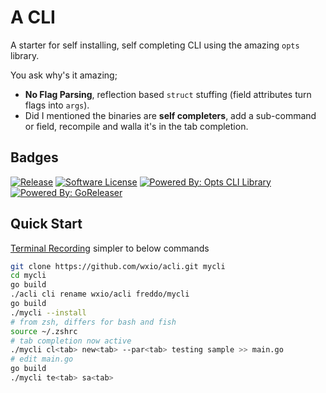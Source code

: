 # A CLI

A starter for self installing, self completing CLI using the amazing `opts` library.

You ask why's it amazing;
- **No Flag Parsing**, reflection based `struct` stuffing (field attributes turn flags into `args`). 
- Did I mentioned the binaries are **self completers**, add a sub-command or field, recompile and walla it's in the tab completion.

## Badges

[![Release](https://img.shields.io/github/release/wxio/acli.svg?style=for-the-badge)](https://github.com/wxio/acli/releases/latest)
[![Software License](https://img.shields.io/badge/license-MIT-brightgreen.svg?style=for-the-badge)](/LICENSE.md)
[![Powered By: Opts CLI Library](https://img.shields.io/badge/powered%20by-opts_cli-green.svg?style=for-the-badge)](https://github.com/jpillora/opts)
[![Powered By: GoReleaser](https://img.shields.io/badge/powered%20by-goreleaser-green.svg?style=for-the-badge)](https://github.com/goreleaser)

## Quick Start

[Terminal Recording](./docs/acli_sample.svg) simpler to below commands

``` bash
git clone https://github.com/wxio/acli.git mycli
cd mycli
go build
./acli cli rename wxio/acli freddo/mycli
go build
./mycli --install
# from zsh, differs for bash and fish
source ~/.zshrc
# tab completion now active
./mycli cl<tab> new<tab> --par<tab> testing sample >> main.go
# edit main.go
go build
./mycli te<tab> sa<tab>
```
